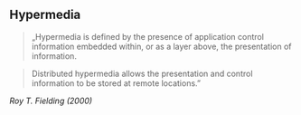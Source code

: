 ##  Hypermedia

> „Hypermedia is defined by the presence of application control information embedded within, or as a layer above, the presentation of information.

> Distributed hypermedia allows the presentation and control information to be stored at remote locations.”

_Roy T. Fielding (2000)_